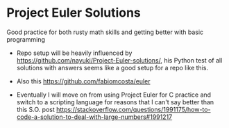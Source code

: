 # Project Euler Solutions
Good practice for both rusty math skills and getting better with basic programming

- Repo setup will be heavily influenced by https://github.com/nayuki/Project-Euler-solutions/,
  his Python test of all solutions with answers seems like a good setup for a repo like this.

- Also this https://github.com/fabiomcosta/euler

- Eventually I will move on from using Project Euler for C practice and switch to a scripting
  language for reasons that I can't say better than this S.O. post https://stackoverflow.com/questions/1991175/how-to-code-a-solution-to-deal-with-large-numbers#1991217


